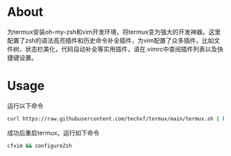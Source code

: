 # About
为termux安装oh-my-zsh和vim开发环境，将termux变为强大的开发神器。这里配置了zsh的语法高亮插件和历史命令补全插件，为vim配置了众多插件，比如文件树，状态栏美化，代码自动补全等实用插件，请在.vimrc中查阅插件列表以及快捷键设置。
# Usage
运行以下命令
```bash
curl https://raw.githubusercontent.com/techxf/termux/main/termux.sh | bash
```
成功后重启termux，运行如下命令
```bash
cfvim && configureZsh
```
